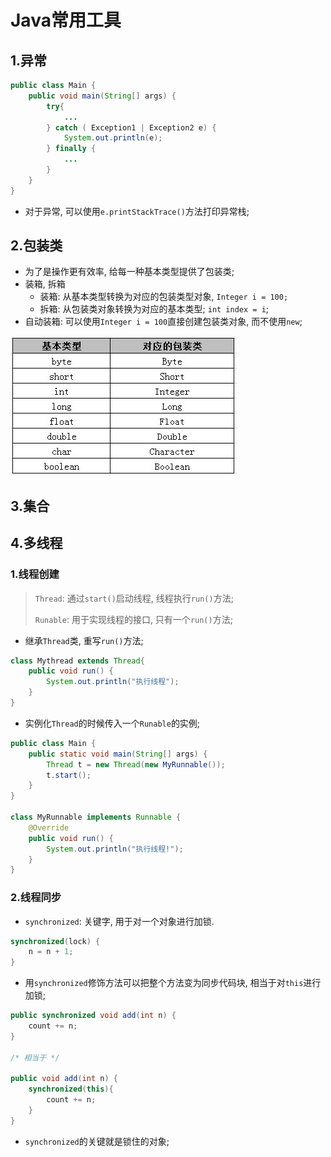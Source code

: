 # Java常用工具

## 1.异常

```java
public class Main {
    public void main(String[] args) {
        try{
            ...
        } catch ( Exception1 | Exception2 e) {
            System.out.println(e);
        } finally {
            ...
        }
    }
}
```

- 对于异常, 可以使用`e.printStackTrace()`方法打印异常栈;

## 2.包装类

- 为了是操作更有效率, 给每一种基本类型提供了包装类;
- 装箱, 拆箱
  - 装箱: 从基本类型转换为对应的包装类型对象, `Integer i = 100;`
  - 拆箱: 从包装类对象转换为对应的基本类型; `int index = i`;
- 自动装箱: 可以使用`Integer i = 100`直接创建包装类对象, 而不使用`new`;

![包装类](./image/包装类.jpg)

## 3.集合

## 4.多线程

### 1.线程创建

> `Thread`: 通过`start()`启动线程, 线程执行`run()`方法;
>
> `Runable`: 用于实现线程的接口, 只有一个`run()`方法;

- 继承`Thread`类, 重写`run()`方法;

```java
class Mythread extends Thread{
    public void run() {
        System.out.println("执行线程");
    }
}
```

- 实例化`Thread`的时候传入一个`Runable`的实例;

```java
public class Main {
    public static void main(String[] args) {
        Thread t = new Thread(new MyRunnable());
        t.start();
    }
}

class MyRunnable implements Runnable {
    @Override
    public void run() {
        System.out.println("执行线程!");
    }
}
```

### 2.线程同步

- `synchronized`: 关键字, 用于对一个对象进行加锁.

```java
synchronized(lock) {
    n = n + 1;
}
```

- 用`synchronized`修饰方法可以把整个方法变为同步代码块, 相当于对`this`进行加锁;

```java
public synchronized void add(int n) {
    count += n;
}

/* 相当于 */

public void add(int n) {
    synchronized(this){
        count += n;
    }
}
```

- `synchronized`的关键就是锁住的对象;
